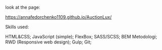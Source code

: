 look at the page:

https://annafedorchenko1109.github.io/AuctionLux/


Skills used:

HTML&CSS;
JavaScript (simple);
FlexBox;
SASS/SCSS;
BEM Metodologi;
RWD (Responsive web design);
Gulp;
Git;
